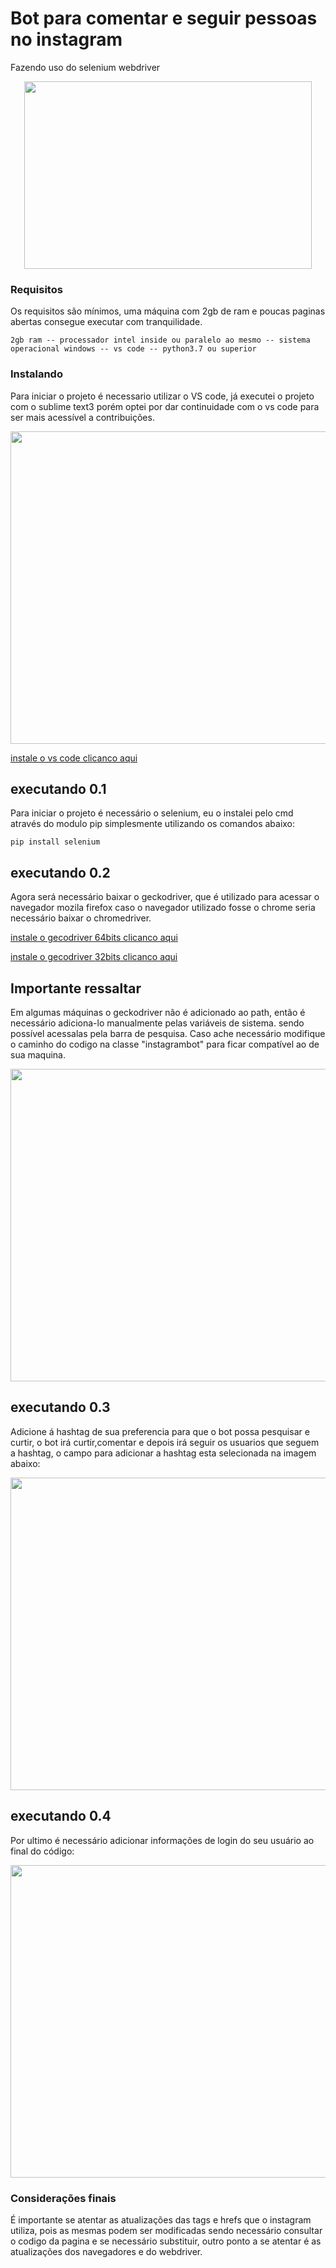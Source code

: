 # Bot para comentar e seguir pessoas no instagram

Fazendo uso do selenium webdriver 

<p align="center">
  <img width="460" height="300" src="https://media1.tenor.com/images/f45126cde56eaf82e1f506cbdf65cec2/tenor.gif?itemid=14086631">
</p>



### Requisitos

Os requisitos são mínimos, uma máquina com 2gb de ram e poucas paginas abertas consegue executar com tranquilidade.

```
2gb ram -- processador intel inside ou paralelo ao mesmo -- sistema operacional windows -- vs code -- python3.7 ou superior
```

### Instalando

Para iniciar o projeto é necessario utilizar o VS code, já executei o projeto com o sublime text3 porém optei
por dar continuidade com o vs code para ser mais acessível a contribuições.

<p align="center">
  <img width="660" height="500" src="https://user-images.githubusercontent.com/66971579/84747369-88e24080-af8d-11ea-8bce-dea3e5400ddb.jpeg">
</p>

[instale o vs code clicanco aqui](https://code.visualstudio.com/Download)


## executando 0.1

Para iniciar o projeto é necessário o selenium, eu o instalei pelo cmd através do modulo pip simplesmente utilizando os comandos abaixo:

```
pip install selenium
```

## executando 0.2

Agora será necessário baixar o geckodriver, que é utilizado para acessar o navegador mozila firefox caso o navegador utilizado fosse
o chrome seria necessário baixar o chromedriver. 

[instale o gecodriver 64bits clicanco aqui](https://github.com/mozilla/geckodriver/releases/download/v0.26.0/geckodriver-v0.26.0-win64.zip)

[instale o gecodriver 32bits clicanco aqui](https://github.com/mozilla/geckodriver/releases/download/v0.26.0/geckodriver-v0.26.0-win32.zip)

## Importante ressaltar
Em algumas máquinas o geckodriver não é adicionado ao path, então é necessário adiciona-lo manualmente pelas variáveis de sistema.
sendo possível acessalas pela barra de pesquisa. Caso ache necessário modifique o caminho do codigo na classe "instagrambot" para ficar compatível ao de 
sua maquina.

<p align="center">
  <img width="660" height="500" src="https://user-images.githubusercontent.com/66971579/84749956-0b203400-af91-11ea-82a0-1e6c2ed7d87e.jpeg">
</p>


## executando 0.3
Adicione á hashtag de sua preferencia para que o bot possa pesquisar e curtir, o bot irá curtir,comentar e depois irá seguir os usuarios que 
seguem a hashtag, o campo para adicionar a hashtag esta selecionada na imagem abaixo:
<p align="center">
  <img width="660" height="500" src="https://user-images.githubusercontent.com/66971579/84751264-bed5f380-af92-11ea-9dea-97a98a79bb98.jpeg">
</p>

## executando 0.4

Por ultimo é necessário adicionar informações de login do seu usuário ao final do código:

<p align="center">
  <img width="660" height="500" src="https://user-images.githubusercontent.com/66971579/84751541-11171480-af93-11ea-921e-456c361649e4.jpeg">
</p>



### Considerações finais 

É importante se atentar as atualizações das tags e hrefs que o instagram utiliza, pois as mesmas podem ser modificadas sendo necessário 
consultar o codigo da pagina e se necessário substituir, outro ponto a se atentar é as atualizações dos navegadores e do webdriver.







